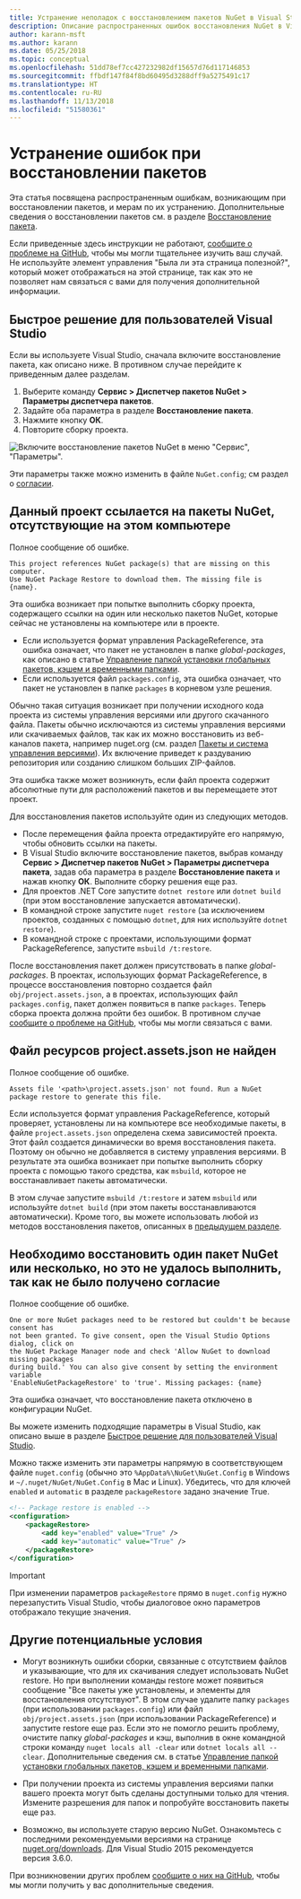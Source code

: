 ```yaml
---
title: Устранение неполадок с восстановлением пакетов NuGet в Visual Studio
description: Описание распространенных ошибок восстановления NuGet в Visual Studio и способов их устранения.
author: karann-msft
ms.author: karann
ms.date: 05/25/2018
ms.topic: conceptual
ms.openlocfilehash: 51dd78ef7cc427232982df15657d76d117146853
ms.sourcegitcommit: ffbdf147f84f8bd60495d3288dff9a5275491c17
ms.translationtype: HT
ms.contentlocale: ru-RU
ms.lasthandoff: 11/13/2018
ms.locfileid: "51580361"
---
```

# <a name="troubleshooting-package-restore-errors"></a>Устранение ошибок при восстановлении пакетов

Эта статья посвящена распространенным ошибкам, возникающим при восстановлении пакетов, и мерам по их устранению. Дополнительные сведения о восстановлении пакетов см. в разделе [Восстановление пакета](../consume-packages/package-restore.md#enabling-and-disabling-package-restore).

Если приведенные здесь инструкции не работают, [сообщите о проблеме на GitHub](https://github.com/NuGet/docs.microsoft.com-nuget/issues), чтобы мы могли тщательнее изучить ваш случай. Не используйте элемент управления "Была ли эта страница полезной?", который может отображаться на этой странице, так как это не позволяет нам связаться с вами для получения дополнительной информации.

## <a name="quick-solution-for-visual-studio-users"></a>Быстрое решение для пользователей Visual Studio

Если вы используете Visual Studio, сначала включите восстановление пакета, как описано ниже. В противном случае перейдите к приведенным далее разделам.

1. Выберите команду **Сервис > Диспетчер пакетов NuGet > Параметры диспетчера пакетов**.
1. Задайте оба параметра в разделе **Восстановление пакета**.
1. Нажмите кнопку **ОК**.
1. Повторите сборку проекта.

![Включите восстановление пакетов NuGet в меню "Сервис", "Параметры".](../consume-packages/media/restore-01-autorestoreoptions.png)

Эти параметры также можно изменить в файле `NuGet.config`; см раздел о [согласии](#consent).

<a name="missing"></a>

## <a name="this-project-references-nuget-packages-that-are-missing-on-this-computer"></a>Данный проект ссылается на пакеты NuGet, отсутствующие на этом компьютере

Полное сообщение об ошибке.

```output
This project references NuGet package(s) that are missing on this computer.
Use NuGet Package Restore to download them. The missing file is {name}.
```

Эта ошибка возникает при попытке выполнить сборку проекта, содержащего ссылки на один или несколько пакетов NuGet, которые сейчас не установлены на компьютере или в проекте.

- Если используется формат управления PackageReference, эта ошибка означает, что пакет не установлен в папке *global-packages*, как описано в статье [Управление папкой установки глобальных пакетов, кэшем и временными папками](managing-the-global-packages-and-cache-folders.md).
- Если используется файл `packages.config`, эта ошибка означает, что пакет не установлен в папке `packages` в корневом узле решения.

Обычно такая ситуация возникает при получении исходного кода проекта из системы управления версиями или другого скачанного файла. Пакеты обычно исключаются из системы управления версиями или скачиваемых файлов, так как их можно восстановить из веб-каналов пакета, например nuget.org (см. раздел [Пакеты и система управления версиями](Packages-and-Source-Control.md)). Их включение приведет к раздуванию репозитория или созданию слишком больших ZIP-файлов.

Эта ошибка также может возникнуть, если файл проекта содержит абсолютные пути для расположений пакетов и вы перемещаете этот проект.

Для восстановления пакетов используйте один из следующих методов.

- После перемещения файла проекта отредактируйте его напрямую, чтобы обновить ссылки на пакеты.
- В Visual Studio включите восстановление пакетов, выбрав команду **Сервис > Диспетчер пакетов NuGet > Параметры диспетчера пакета**, задав оба параметра в разделе **Восстановление пакета** и нажав кнопку **ОК**. Выполните сборку решения еще раз.
- Для проектов .NET Core запустите `dotnet restore` или `dotnet build` (при этом восстановление запускается автоматически).
- В командной строке запустите `nuget restore` (за исключением проектов, созданных с помощью `dotnet`, для них используйте `dotnet restore`).
- В командной строке с проектами, использующими формат PackageReference, запустите `msbuild /t:restore`.

После восстановления пакет должен присутствовать в папке *global-packages*. В проектах, использующих формат PackageReference, в процессе восстановления повторно создается файл `obj/project.assets.json`, а в проектах, использующих файл `packages.config`, пакет должен появиться в папке `packages`. Теперь сборка проекта должна пройти без ошибок. В противном случае [сообщите о проблеме на GitHub](https://github.com/NuGet/docs.microsoft.com-nuget/issues), чтобы мы могли связаться с вами.

<a name="assets"></a>

## <a name="assets-file-projectassetsjson-not-found"></a>Файл ресурсов project.assets.json не найден

Полное сообщение об ошибке.

```output
Assets file '<path>\project.assets.json' not found. Run a NuGet package restore to generate this file.
```

Если используется формат управления PackageReference, который проверяет, установлены ли на компьютере все необходимые пакеты, в файле `project.assets.json` определена схема зависимостей проекта. Этот файл создается динамически во время восстановления пакета. Поэтому он обычно не добавляется в систему управления версиями. В результате эта ошибка возникает при попытке выполнить сборку проекта с помощью такого средства, как `msbuild`, которое не восстанавливает пакеты автоматически.

В этом случае запустите `msbuild /t:restore` и затем `msbuild` или используйте `dotnet build` (при этом пакеты восстанавливаются автоматически). Кроме того, вы можете использовать любой из методов восстановления пакетов, описанных в [предыдущем разделе](#missing).

<a name="consent"></a>

## <a name="one-or-more-nuget-packages-need-to-be-restored-but-couldnt-be-because-consent-has-not-been-granted"></a>Необходимо восстановить один пакет NuGet или несколько, но это не удалось выполнить, так как не было получено согласие

Полное сообщение об ошибке.

```output
One or more NuGet packages need to be restored but couldn't be because consent has
not been granted. To give consent, open the Visual Studio Options dialog, click on
the NuGet Package Manager node and check 'Allow NuGet to download missing packages
during build.' You can also give consent by setting the environment variable
'EnableNuGetPackageRestore' to 'true'. Missing packages: {name}
```

Эта ошибка означает, что восстановление пакета отключено в конфигурации NuGet.

Вы можете изменить подходящие параметры в Visual Studio, как описано выше в разделе [Быстрое решение для пользователей Visual Studio](#quick-solution-for-visual-studio-users).

Можно также изменить эти параметры напрямую в соответствующем файле `nuget.config` (обычно это `%AppData%\NuGet\NuGet.Config` в Windows и `~/.nuget/NuGet/NuGet.Config` в Mac и Linux). Убедитесь, что для ключей `enabled` и `automatic` в разделе `packageRestore` задано значение True.

```xml
<!-- Package restore is enabled -->
<configuration>
    <packageRestore>
        <add key="enabled" value="True" />
        <add key="automatic" value="True" />
    </packageRestore>
</configuration>
```

> [!Important]
> При изменении параметров `packageRestore` прямо в `nuget.config` нужно перезапустить Visual Studio, чтобы диалоговое окно параметров отображало текущие значения.

## <a name="other-potential-conditions"></a>Другие потенциальные условия

- Могут возникнуть ошибки сборки, связанные с отсутствием файлов и указывающие, что для их скачивания следует использовать NuGet restore. Но при выполнении команды restore может появиться сообщение "Все пакеты уже установлены, и элементы для восстановления отсутствуют". В этом случае удалите папку `packages` (при использовании `packages.config`) или файл `obj/project.assets.json` (при использовании PackageReference) и запустите restore еще раз. Если это не помогло решить проблему, очистите папку *global-packages* и кэш, выполнив в окне командной строки команду `nuget locals all -clear` или `dotnet locals all --clear`. Дополнительные сведения см. в статье [Управление папкой установки глобальных пакетов, кэшем и временными папками](managing-the-global-packages-and-cache-folders.md).

- При получении проекта из системы управления версиями папки вашего проекта могут быть сделаны доступными только для чтения. Измените разрешения для папок и попробуйте восстановить пакеты еще раз.

- Возможно, вы используете старую версию NuGet. Ознакомьтесь с последними рекомендуемыми версиями на странице [nuget.org/downloads](https://www.nuget.org/downloads). Для Visual Studio 2015 рекомендуется версия 3.6.0.

При возникновении других проблем [сообщите о них на GitHub](https://github.com/NuGet/docs.microsoft.com-nuget/issues), чтобы мы могли получить у вас дополнительные сведения.
